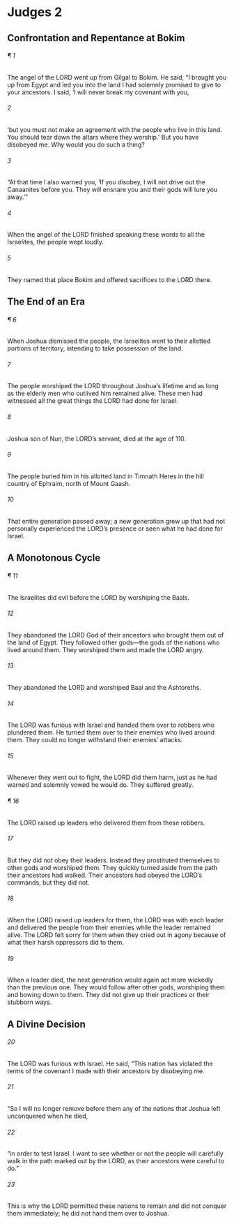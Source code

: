 # Judges 2
## Confrontation and Repentance at Bokim
###### ¶ 1
The angel of the LORD went up from Gilgal to Bokim. He said, “I brought you up from Egypt and led you into the land I had solemnly promised to give to your ancestors. I said, ‘I will never break my covenant with you,
###### 2
‘but you must not make an agreement with the people who live in this land. You should tear down the altars where they worship.’ But you have disobeyed me. Why would you do such a thing?
###### 3
“At that time I also warned you, ‘If you disobey, I will not drive out the Canaanites before you. They will ensnare you and their gods will lure you away.’”
###### 4
When the angel of the LORD finished speaking these words to all the Israelites, the people wept loudly.
###### 5
They named that place Bokim and offered sacrifices to the LORD there.
## The End of an Era
###### ¶ 6
When Joshua dismissed the people, the Israelites went to their allotted portions of territory, intending to take possession of the land.
###### 7
The people worshiped the LORD throughout Joshua’s lifetime and as long as the elderly men who outlived him remained alive. These men had witnessed all the great things the LORD had done for Israel.
###### 8
Joshua son of Nun, the LORD’s servant, died at the age of 110.
###### 9
The people buried him in his allotted land in Timnath Heres in the hill country of Ephraim, north of Mount Gaash.
###### 10
That entire generation passed away; a new generation grew up that had not personally experienced the LORD’s presence or seen what he had done for Israel.
## A Monotonous Cycle
###### ¶ 11
The Israelites did evil before the LORD by worshiping the Baals.
###### 12
They abandoned the LORD God of their ancestors who brought them out of the land of Egypt. They followed other gods—the gods of the nations who lived around them. They worshiped them and made the LORD angry.
###### 13
They abandoned the LORD and worshiped Baal and the Ashtoreths.
###### 14
The LORD was furious with Israel and handed them over to robbers who plundered them. He turned them over to their enemies who lived around them. They could no longer withstand their enemies’ attacks.
###### 15
Whenever they went out to fight, the LORD did them harm, just as he had warned and solemnly vowed he would do. They suffered greatly.
###### ¶ 16
The LORD raised up leaders who delivered them from these robbers.
###### 17
But they did not obey their leaders. Instead they prostituted themselves to other gods and worshiped them. They quickly turned aside from the path their ancestors had walked. Their ancestors had obeyed the LORD’s commands, but they did not.
###### 18
When the LORD raised up leaders for them, the LORD was with each leader and delivered the people from their enemies while the leader remained alive. The LORD felt sorry for them when they cried out in agony because of what their harsh oppressors did to them.
###### 19
When a leader died, the next generation would again act more wickedly than the previous one. They would follow after other gods, worshiping them and bowing down to them. They did not give up their practices or their stubborn ways.
## A Divine Decision
###### 20
The LORD was furious with Israel. He said, “This nation has violated the terms of the covenant I made with their ancestors by disobeying me.
###### 21
“So I will no longer remove before them any of the nations that Joshua left unconquered when he died,
###### 22
“in order to test Israel. I want to see whether or not the people will carefully walk in the path marked out by the LORD, as their ancestors were careful to do.”
###### 23
This is why the LORD permitted these nations to remain and did not conquer them immediately; he did not hand them over to Joshua.
